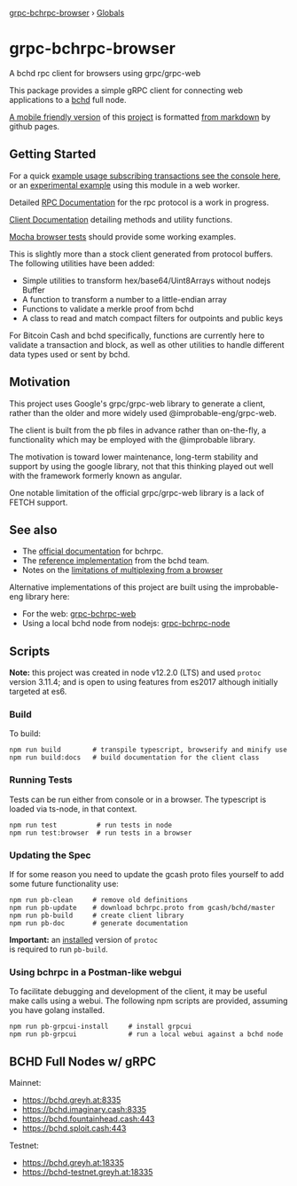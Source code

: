 [grpc-bchrpc-browser](README.md) › [Globals](globals.md)

# grpc-bchrpc-browser

A bchd rpc client for browsers using grpc/grpc-web 

This package provides a simple gRPC client for connecting web applications to 
a [bchd](https://bchd.cash) full node.

[A mobile friendly version](https://www.grpc.cash) of this [project](https://github.com/2qx/grpc-bchrpc-browser) is formatted [from markdown](https://github.com/2qx/grpc-bchrpc-browser/blob/master/README.md) by github pages.

## Getting Started

For a quick [example usage subscribing transactions see the console here](https://www.grpc.cash/example/), or an [experimental example](https://www.grpc.cash/example-experimental/) using this module in a web worker.

Detailed [RPC Documentation](https://www.grpc.cash/docs/bchrpc/) for the rpc protocol is a work in progress.

[Client Documentation](https://www.grpc.cash/docs/ts/classes/grpc_bchrpc_browser.grpcclient.html) detailing methods and utility functions.

[Mocha browser tests](https://www.grpc.cash/test/) should provide some working examples.

This is slightly more than a stock client generated from protocol buffers. The following utilities have been added:

- Simple utilities to transform hex/base64/Uint8Arrays without nodejs Buffer
- A function to transform a number to a little-endian array
- Functions to validate a merkle proof from bchd
- A class to read and match compact filters for outpoints and public keys

 For Bitcoin Cash and bchd specifically, functions are currently here to validate a transaction and block, as well as other utilities to handle different data types used or sent by bchd.

## Motivation

This project uses Google's grpc/grpc-web library 
to generate a client, rather than the older and 
more widely used @improbable-eng/grpc-web.

The client is built from the pb files in advance rather
than on-the-fly, a functionality which may be employed with the @improbable library.

The motivation is toward lower maintenance, long-term stability and support by using 
the google library, not that this thinking played out well with the framework formerly known as angular. 

One notable limitation of the official grpc/grpc-web library is a lack of FETCH support.

## See also

- The [official documentation](https://github.com/gcash/bchd/tree/master/bchrpc/) for bchrpc.
- The [reference implementation](https://github.com/gcash/bchd/tree/master/bchrpc/pb-js) from the bchd team.
- Notes on the [limitations of multiplexing from a browser](https://github.com/gcash/bchd/blob/master/bchrpc/documentation/web.md)

Alternative implementations of this project are built using the improbable-eng library here:

- For the web: [grpc-bchrpc-web](https://github.com/simpleledgerinc/grpc-bchrpc-web)
- Using a local bchd node from nodejs: [grpc-bchrpc-node](https://github.com/simpleledgerinc/grpc-bchrpc-node)

## Scripts

**Note:** this project was created in node v12.2.0 (LTS) and used `protoc` version 3.11.4; and is open to using features from es2017 although initially targeted at es6.

### Build

To build:
    
    npm run build        # transpile typescript, browserify and minify use
    npm run build:docs   # build documentation for the client class

### Running Tests

Tests can be run either from console or in a browser.  The typescript is loaded via ts-node, in that context.

    npm run test          # run tests in node
    npm run test:browser  # run tests in a browser

### Updating the Spec

If for some reason you need to update the gcash proto files yourself to add some future functionality use:

    npm run pb-clean     # remove old definitions
    npm run pb-update    # download bchrpc.proto from gcash/bchd/master
    npm run pb-build     # create client library
    npm run pb-doc       # generate documentation

**Important:** an [installed](https://github.com/protocolbuffers/protobuf/releases/latest) version of `protoc`  
 is required to run `pb-build`. 

### Using bchrpc in a Postman-like webgui

To facilitate debugging and development of the client, it may be useful make calls using a webui. The following npm scripts are 
provided, assuming you have golang installed.

    npm run pb-grpcui-install     # install grpcui
    npm run pb-grpcui             # run a local webui against a bchd node

## BCHD Full Nodes w/ gRPC

Mainnet:
* https://bchd.greyh.at:8335
* https://bchd.imaginary.cash:8335
* https://bchd.fountainhead.cash:443
* https://bchd.sploit.cash:443
    

Testnet:
* https://bchd.greyh.at:18335
* https://bchd-testnet.greyh.at:18335
